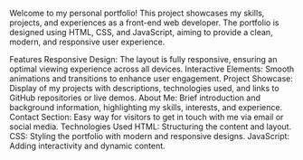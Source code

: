 Welcome to my personal portfolio! This project showcases my skills, projects, and experiences as a front-end web developer. The portfolio is designed using HTML, CSS, and JavaScript, aiming to provide a clean, modern, and responsive user experience.

Features
Responsive Design: The layout is fully responsive, ensuring an optimal viewing experience across all devices.
Interactive Elements: Smooth animations and transitions to enhance user engagement.
Project Showcase: Display of my projects with descriptions, technologies used, and links to GitHub repositories or live demos.
About Me: Brief introduction and background information, highlighting my skills, interests, and experience.
Contact Section: Easy way for visitors to get in touch with me via email or social media.
Technologies Used
HTML: Structuring the content and layout.
CSS: Styling the portfolio with modern and responsive designs.
JavaScript: Adding interactivity and dynamic content.
